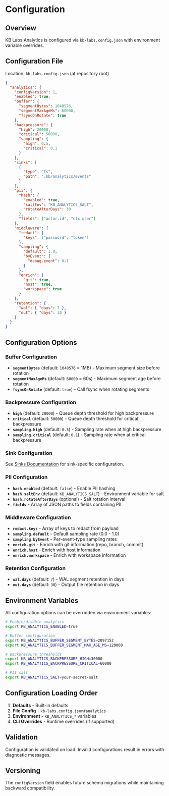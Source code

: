 # Configuration

## Overview

KB Labs Analytics is configured via `kb-labs.config.json` with environment variable overrides.

## Configuration File

Location: `kb-labs.config.json` (at repository root)

```json
{
  "analytics": {
    "configVersion": 1,
    "enabled": true,
    "buffer": {
      "segmentBytes": 1048576,
      "segmentMaxAgeMs": 60000,
      "fsyncOnRotate": true
    },
    "backpressure": {
      "high": 20000,
      "critical": 50000,
      "sampling": {
        "high": 0.5,
        "critical": 0.1
      }
    },
    "sinks": [
      {
        "type": "fs",
        "path": ".kb/analytics/events"
      }
    ],
    "pii": {
      "hash": {
        "enabled": true,
        "saltEnv": "KB_ANALYTICS_SALT",
        "rotateAfterDays": 30
      },
      "fields": ["actor.id", "ctx.user"]
    },
    "middleware": {
      "redact": {
        "keys": ["password", "token"]
      },
      "sampling": {
        "default": 1.0,
        "byEvent": {
          "debug.event": 0.1
        }
      },
      "enrich": {
        "git": true,
        "host": true,
        "workspace": true
      }
    },
    "retention": {
      "wal": { "days": 7 },
      "out": { "days": 30 }
    }
  }
}
```

## Configuration Options

### Buffer Configuration

- **`segmentBytes`** (default: `1048576` = 1MB) - Maximum segment size before rotation
- **`segmentMaxAgeMs`** (default: `60000` = 60s) - Maximum segment age before rotation
- **`fsyncOnRotate`** (default: `true`) - Call fsync when rotating segments

### Backpressure Configuration

- **`high`** (default: `20000`) - Queue depth threshold for high backpressure
- **`critical`** (default: `50000`) - Queue depth threshold for critical backpressure
- **`sampling.high`** (default: `0.5`) - Sampling rate when at high backpressure
- **`sampling.critical`** (default: `0.1`) - Sampling rate when at critical backpressure

### Sink Configuration

See [Sinks Documentation](sinks.md) for sink-specific configuration.

### PII Configuration

- **`hash.enabled`** (default: `false`) - Enable PII hashing
- **`hash.saltEnv`** (default: `KB_ANALYTICS_SALT`) - Environment variable for salt
- **`hash.rotateAfterDays`** (optional) - Salt rotation interval
- **`fields`** - Array of JSON paths to fields containing PII

### Middleware Configuration

- **`redact.keys`** - Array of keys to redact from payload
- **`sampling.default`** - Default sampling rate (0.0 - 1.0)
- **`sampling.byEvent`** - Per-event-type sampling rates
- **`enrich.git`** - Enrich with git information (repo, branch, commit)
- **`enrich.host`** - Enrich with host information
- **`enrich.workspace`** - Enrich with workspace information

### Retention Configuration

- **`wal.days`** (default: `7`) - WAL segment retention in days
- **`out.days`** (default: `30`) - Output file retention in days

## Environment Variables

All configuration options can be overridden via environment variables:

```bash
# Enable/disable analytics
export KB_ANALYTICS_ENABLED=true

# Buffer configuration
export KB_ANALYTICS_BUFFER_SEGMENT_BYTES=2097152
export KB_ANALYTICS_BUFFER_SEGMENT_MAX_AGE_MS=120000

# Backpressure thresholds
export KB_ANALYTICS_BACKPRESSURE_HIGH=30000
export KB_ANALYTICS_BACKPRESSURE_CRITICAL=60000

# PII salt
export KB_ANALYTICS_SALT=your-secret-salt
```

## Configuration Loading Order

1. **Defaults** - Built-in defaults
2. **File Config** - `kb-labs.config.json#analytics`
3. **Environment** - `KB_ANALYTICS_*` variables
4. **CLI Overrides** - Runtime overrides (if supported)

## Validation

Configuration is validated on load. Invalid configurations result in errors with diagnostic messages.

## Versioning

The `configVersion` field enables future schema migrations while maintaining backward compatibility.

